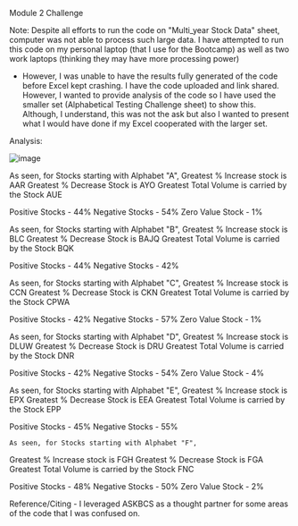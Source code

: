 Module 2 Challenge

Note: Despite all efforts to run the code on "Multi_year Stock Data" sheet, computer was not able to process such large data. I have attempted to run this code on my personal laptop (that I use for the Bootcamp) 
as well as two work laptops (thinking they may have more processing power)
  - However, I was unable to have the results fully generated of the code before Excel kept crashing. 
I have the code uploaded and link shared. However, I wanted to provide analysis of the code so I have used the smaller set (Alphabetical Testing Challenge sheet) to show this. Although, I understand, this was not the ask but also I wanted to present what I would have done if my Excel cooperated with the larger set. 

Analysis:

![image](https://github.com/vishalbhatnagar9/-VBA-challenge/assets/151709892/c41d2fa9-7539-4681-a55d-fafb5cf9ca97)

As seen, for Stocks starting with Alphabet "A", 
  Greatest % Increase stock is AAR
  Greatest % Decrease Stock is AYO
  Greatest Total Volume is carried by the Stock AUE

  Positive Stocks - 44%
  Negative Stocks - 54%
  Zero Value Stock - 1%

  As seen, for Stocks starting with Alphabet "B", 
  Greatest % Increase stock is BLC
  Greatest % Decrease Stock is BAJQ
  Greatest Total Volume is carried by the Stock BQK

  Positive Stocks - 44%
  Negative Stocks - 42%
  
  As seen, for Stocks starting with Alphabet "C", 
  Greatest % Increase stock is CCN
  Greatest % Decrease Stock is CKN
  Greatest Total Volume is carried by the Stock CPWA

  Positive Stocks - 42%
  Negative Stocks - 57%
  Zero Value Stock - 1%

  As seen, for Stocks starting with Alphabet "D", 
  Greatest % Increase stock is DLUW
  Greatest % Decrease Stock is DRU
  Greatest Total Volume is carried by the Stock DNR

  Positive Stocks - 42%
  Negative Stocks - 54%
  Zero Value Stock - 4%

  As seen, for Stocks starting with Alphabet "E", 
  Greatest % Increase stock is EPX
  Greatest % Decrease Stock is EEA
  Greatest Total Volume is carried by the Stock EPP

  Positive Stocks - 45%
  Negative Stocks - 55%

    As seen, for Stocks starting with Alphabet "F", 
  Greatest % Increase stock is FGH
  Greatest % Decrease Stock is FGA
  Greatest Total Volume is carried by the Stock FNC

  Positive Stocks - 48%
  Negative Stocks - 50%
  Zero Value Stock - 2%

Reference/Citing - I leveraged ASKBCS as a thought partner for some areas of the code that I was confused on. 
